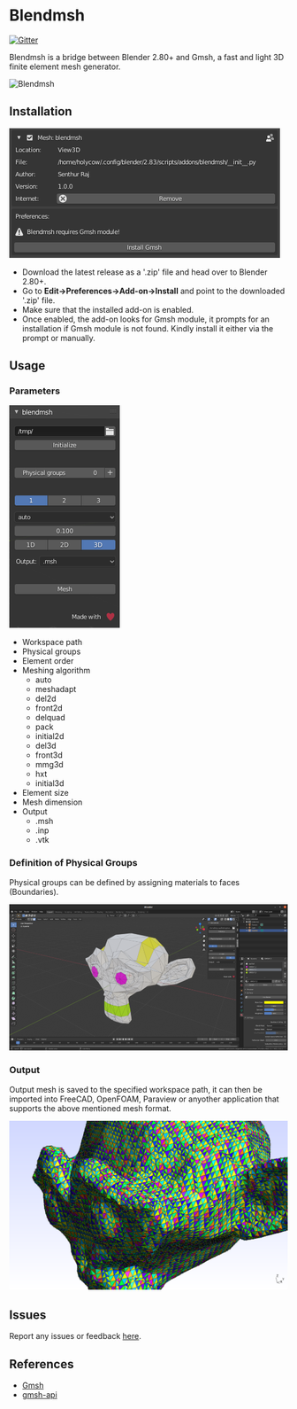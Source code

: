# Blendmsh
[![Gitter](https://badges.gitter.im/blender-for-science/community.svg)](https://gitter.im/blender-for-science/community?utm_source=badge&utm_medium=badge&utm_campaign=pr-badge)

Blendmsh is a bridge between Blender 2.80+ and Gmsh, a fast and light 3D finite element mesh generator.

![Blendmsh](documentation/blendmsh.png)

## Installation
![Gmsh prompt](documentation/blendmshprompt.png)

*   Download the latest release as a '.zip' file and head over to Blender 2.80+.
*   Go to **Edit->Preferences->Add-on->Install** and point to the downloaded '.zip' file.
*   Make sure that the installed add-on is enabled.
*   Once enabled, the add-on looks for Gmsh module, it prompts for an installation if Gmsh module is not found. Kindly install it either via the prompt or manually.

## Usage
### Parameters
![Parameters](documentation/blendmshUI.png)

*   Workspace path
*   Physical groups
*   Element order
*   Meshing algorithm
    *   auto
    *   meshadapt
    *   del2d
    *   front2d
    *   delquad
    *   pack
    *   initial2d
    *   del3d
    *   front3d
    *   mmg3d
    *   hxt
    *   initial3d
*   Element size
*   Mesh dimension
*   Output
    *   .msh
    *   .inp
    *   .vtk

### Definition of Physical Groups
Physical groups can be defined by assigning materials to faces (Boundaries).

![Physical Groups](documentation/physicalgroups.png)

### Output
Output mesh is saved to the specified workspace path, it can then be imported into FreeCAD, OpenFOAM, Paraview or anyother application that supports the above mentioned mesh format.

![Output](documentation/output.png)

## Issues
Report any issues or feedback [here](https://github.com/blender-for-science/blendmsh/issues).

## References
*   [Gmsh](http://gmsh.info/doc/texinfo/gmsh.html)
*   [gmsh-api](https://pypi.org/project/gmsh-api)
